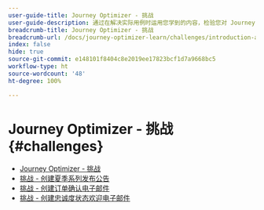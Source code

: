 ```yaml
---
user-guide-title: Journey Optimizer - 挑战
user-guide-description: 通过在解决实际用例时运用您学到的内容，检验您对 Journey Optimizer 知识的掌握情况。
breadcrumb-title: Journey Optimizer - 挑战
breadcrumb-url: /docs/journey-optimizer-learn/challenges/introduction-and-prerequisites.html
index: false
hide: true
source-git-commit: e148101f8404c8e2019ee17823bcf1d7a9668bc5
workflow-type: ht
source-wordcount: '48'
ht-degree: 100%

---
```



# Journey Optimizer - 挑战 {#challenges}

+ [Journey Optimizer - 挑战](/help/challenges/introduction-and-prerequisites.md)
+ [挑战 - 创建夏季系列发布公告](/help/challenges/summer-collection-announcement-challenge.md)
+ [挑战 - 创建订单确认电子邮件](/help/challenges/order-confirmation-challenge.md)
+ [挑战 - 创建忠诚度状态欢迎电子邮件](/help/challenges/loyalty-status-welcome-email-challenge.md)


